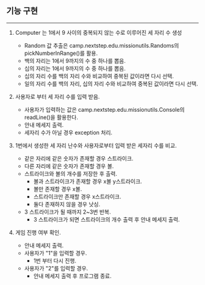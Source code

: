## 기능 구현

---
1.  Computer 는 1에서 9 사이의 중복되지 않는 수로 이루어진 세 자리 수 생성
    - Random 값 추출은 camp.nextstep.edu.missionutils.Randoms의 pickNumberInRange()를 활용.
    - 백의 자리는 1에서 9까지의 수 중 하나를 뽑음.
    - 십의 자리는 1에서 9까지의 수 중 하나를 뽑음.
    - 십의 자리 수를 백의 자리 수와 비교하여 중복된 값이라면 다시 선택.
    - 일의 자리 수를 백의 자리, 십의 자리 수와 비교하여 중복된 값이라면 다시 선택.


2.  사용자로 부터 세 자리 수를 입력 받음.
    - 사용자가 입력하는 값은 camp.nextstep.edu.missionutils.Console의 readLine()을 활용한다.
    - 안내 메세지 출력.
    - 세자리 수가 아닐 경우 exception 처리.


3.  1번에서 생성한 세 자리 난수와 사용자로부터 입력 받은 세자리 수를 비교.
    - 같은 자리에 같은 숫자가 존재할 경우 스트라이크.
    - 다른 자리에 같은 숫자가 존재할 경우 볼.
    - 스트라이크와 볼의 개수를 저장한 후 출력.
        - 볼과 스트라이크가 존재할 경우 x볼 y스트라이크.
        - 볼만 존재할 경우 x볼.
        - 스트라이크만 존재할 경우 x스트라이크.
        - 둘다 존재하지 않을 경우 낫싱.
    - 3 스트라이크가 될 때까지 2~3번 반복.
        - 3 스트라이크가 되면 스트라이크의 개수 출력 후 안내 메세지 출력.


4. 게임 진행 여부 확인.
    - 안내 메세지 출력.
    - 사용자가 "1"을 입력할 경우.
        - 1번 부터 다시 진행.
    - 사용자가 "2"를 입력할 경우.
        - 안내 메세지 출력 후 프로그램 종료.